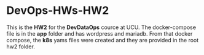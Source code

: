 # DevOps-HWs-HW2
This is the **HW2** for the **DevDataOps** cource at UCU.
The docker-compose file is in the **app** folder and has wordpress and mariadb. From that docker compose, the **k8s** yams files were created and they are provided in the root hw2 folder.